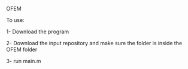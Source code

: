 OFEM

To use:

1- Download the program

2- Download the input repository and make sure the folder is inside the OFEM folder

3- run main.m
